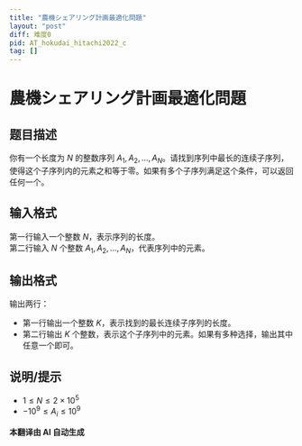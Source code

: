 ```yaml
---
title: "農機シェアリング計画最適化問題"
layout: "post"
diff: 难度0
pid: AT_hokudai_hitachi2022_c
tag: []
---
```


# 農機シェアリング計画最適化問題

## 题目描述

你有一个长度为 $N$ 的整数序列 $A_1, A_2, \ldots, A_N$。请找到序列中最长的连续子序列，使得这个子序列内的元素之和等于零。如果有多个子序列满足这个条件，可以返回任何一个。

## 输入格式

第一行输入一个整数 $N$，表示序列的长度。  
第二行输入 $N$ 个整数 $A_1, A_2, \ldots, A_N$，代表序列中的元素。

## 输出格式

输出两行：  
- 第一行输出一个整数 $K$，表示找到的最长连续子序列的长度。  
- 第二行输出 $K$ 个整数，表示这个子序列中的元素。如果有多种选择，输出其中任意一个即可。

## 说明/提示

- $1 \leq N \leq 2 \times 10^5$
- $-10^9 \leq A_i \leq 10^9$

 **本翻译由 AI 自动生成**


